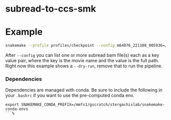 # subread-to-ccs-smk

# Example

```bash
snakemake --profile profiles/checkpoint --config m64076_221108_005936=/mmfs1/gscratch/stergachislab/data-store/PacBio-archive/m64076_221108_005936/m64076_221108_005936.subreads.bam --dry-run
```

After `--config` you can list one or more subread bam file(s) each as a key value pair, where the key is the movie name and the value is the full path. Right now this example shows a `--dry-run`, remove that to run the pipeline.

### Dependencies

Dependencies are managed with conda. Be sure to include the following in your `.bashrc` if you want to use the pre-computed conda env.

````
export SNAKEMAKE_CONDA_PREFIX=/mmfs1/gscratch/stergachislab/snakemake-conda-envs
```%
````
